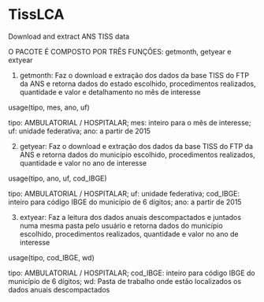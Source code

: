 # TissLCA
Download and extract ANS TISS data

O PACOTE É COMPOSTO POR TRÊS FUNÇÕES: getmonth, getyear e extyear

1. getmonth: Faz o download e extração dos dados da base TISS do FTP da ANS e retorna dados do estado escolhido, procedimentos realizados, quantidade e valor e detalhamento no mês de interesse

usage(tipo, mes, ano, uf)

tipo: AMBULATORIAL / HOSPITALAR; mes: inteiro para o mês de interesse; uf: unidade federativa; ano: a partir de 2015

2. getyear: Faz o download e extração dos dados da base TISS do FTP da ANS e retorna dados do município escolhido, procedimentos realizados, quantidade e valor no ano de interesse

usage(tipo, ano, uf, cod_IBGE)

tipo: AMBULATORIAL / HOSPITALAR; uf: unidade federativa; cod_IBGE: inteiro para código IBGE do município de 6 dígitos; ano: a partir de 2015

3. extyear: Faz a leitura dos dados anuais descompactados e juntados numa mesma pasta pelo usuário e retorna dados do município escolhido, procedimentos realizados, quantidade e valor no ano de interesse

usage(tipo, cod_IBGE, wd)

tipo: AMBULATORIAL / HOSPITALAR; cod_IBGE: inteiro para código IBGE do município de 6 dígitos; wd: Pasta de trabalho onde estão localizados os dados anuais descompactados
